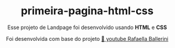 

<h1 align="center">primeira-pagina-html-css</h1>
<p align="center">Esse projeto de Landpage foi desenvolvido usando <strong>HTML</strong> e <strong> CSS</strong></p>
<p align="center">Foi desenvolvida com base do projeto <a href="https://youtu.be/llF6vD-RljE">🔗 youtube 
Rafaella Ballerini
</a></p>
